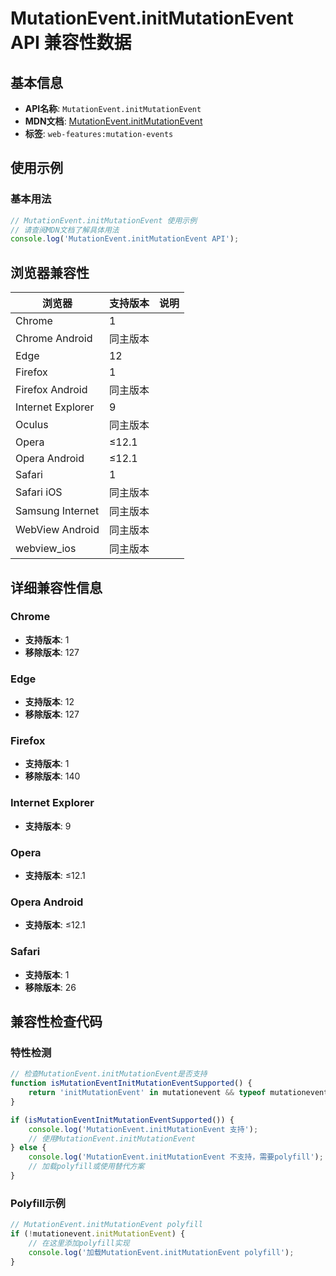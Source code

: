 # MutationEvent.initMutationEvent API 兼容性数据

## 基本信息

- **API名称**: `MutationEvent.initMutationEvent`
- **MDN文档**: [MutationEvent.initMutationEvent](https://developer.mozilla.org/docs/Web/API/MutationEvent/initMutationEvent)
- **标签**: `web-features:mutation-events`

## 使用示例

### 基本用法

```javascript
// MutationEvent.initMutationEvent 使用示例
// 请查阅MDN文档了解具体用法
console.log('MutationEvent.initMutationEvent API');
```

## 浏览器兼容性

| 浏览器 | 支持版本 | 说明 |
|--------|----------|------|
| Chrome | 1 |  |
| Chrome Android | 同主版本 |  |
| Edge | 12 |  |
| Firefox | 1 |  |
| Firefox Android | 同主版本 |  |
| Internet Explorer | 9 |  |
| Oculus | 同主版本 |  |
| Opera | ≤12.1 |  |
| Opera Android | ≤12.1 |  |
| Safari | 1 |  |
| Safari iOS | 同主版本 |  |
| Samsung Internet | 同主版本 |  |
| WebView Android | 同主版本 |  |
| webview_ios | 同主版本 |  |

## 详细兼容性信息

### Chrome

- **支持版本**: 1
- **移除版本**: 127

### Edge

- **支持版本**: 12
- **移除版本**: 127

### Firefox

- **支持版本**: 1
- **移除版本**: 140

### Internet Explorer

- **支持版本**: 9

### Opera

- **支持版本**: ≤12.1

### Opera Android

- **支持版本**: ≤12.1

### Safari

- **支持版本**: 1
- **移除版本**: 26

## 兼容性检查代码

### 特性检测

```javascript
// 检查MutationEvent.initMutationEvent是否支持
function isMutationEventInitMutationEventSupported() {
    return 'initMutationEvent' in mutationevent && typeof mutationevent.initMutationEvent === 'function';
}

if (isMutationEventInitMutationEventSupported()) {
    console.log('MutationEvent.initMutationEvent 支持');
    // 使用MutationEvent.initMutationEvent
} else {
    console.log('MutationEvent.initMutationEvent 不支持，需要polyfill');
    // 加载polyfill或使用替代方案
}
```

### Polyfill示例

```javascript
// MutationEvent.initMutationEvent polyfill
if (!mutationevent.initMutationEvent) {
    // 在这里添加polyfill实现
    console.log('加载MutationEvent.initMutationEvent polyfill');
}
```

